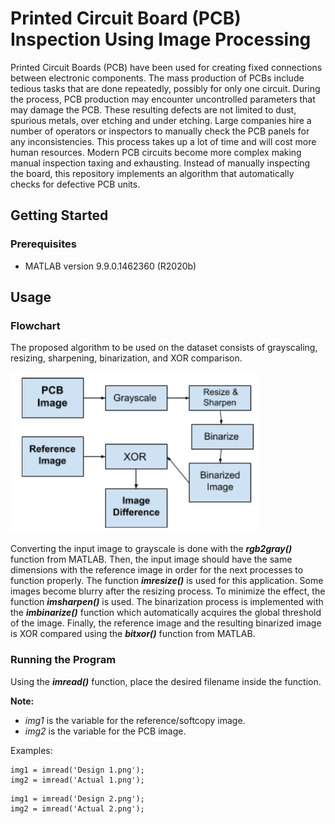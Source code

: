 # Printed Circuit Board (PCB) Inspection Using Image Processing

Printed Circuit Boards (PCB) have been used for creating fixed connections between electronic components. The mass production of PCBs include tedious tasks that are done repeatedly, possibly for only one circuit. During the process, PCB production may encounter uncontrolled parameters that may damage the PCB. These resulting defects are not limited to dust, spurious metals, over etching and under etching. Large companies hire a number of operators or inspectors to manually check the PCB panels for any inconsistencies. This process takes up a lot of time and will cost more human resources. Modern PCB circuits become more complex making manual inspection taxing and exhausting. Instead of manually inspecting the board, this repository implements an algorithm that automatically checks for defective PCB units. 

## Getting Started

### Prerequisites

* MATLAB version 9.9.0.1462360 (R2020b)

## Usage

### Flowchart 

The proposed algorithm to be used on the dataset consists of grayscaling, resizing, sharpening, binarization, and XOR comparison.

![Alt text](/README_folder/pcb_flowchart.png?raw=true "PCB Flowchart")

Converting the input image to grayscale is done with the ***rgb2gray()*** function from MATLAB. Then, the input image should have the same dimensions with the reference image in order for the next processes to function properly. The function ***imresize()*** is used for this application. Some images become blurry after the resizing process. To minimize the effect, the function ***imsharpen()*** is used. The binarization process is implemented with the ***imbinarize()*** function which automatically acquires the global threshold of the image. Finally, the reference image and the resulting binarized image is XOR compared using the ***bitxor()*** function from MATLAB.

### Running the Program

Using the ***imread()*** function, place the desired filename inside the function.

**Note:** 
- *img1* is the variable for the reference/softcopy image.
- *img2* is the variable for the PCB image.

Examples:

```
img1 = imread('Design 1.png');
img2 = imread('Actual 1.png');
```

```
img1 = imread('Design 2.png');
img2 = imread('Actual 2.png');
```
